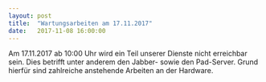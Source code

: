 ```yaml
---
layout: post
title:  "Wartungsarbeiten am 17.11.2017"
date:   2017-11-08 16:00:00
---
```

Am 17.11.2017 ab 10:00 Uhr wird ein Teil unserer Dienste nicht erreichbar sein. 
Dies betrifft unter anderem den Jabber- sowie den Pad-Server.
Grund hierfür sind zahlreiche anstehende Arbeiten an der Hardware.




